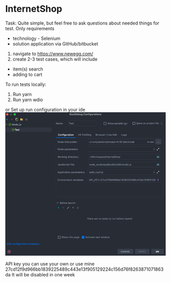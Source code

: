 # InternetShop

Task:
Quite simple, but feel free to ask questions about needed things for test. Only requirements
 * technology - Selenium
 * solution application via GitHub/bitbucket 
 
1. navigate to https://www.newegg.com/
2. create 2-3 test cases, which will include 
 * item(s) search
 * adding to cart

To run tests locally: 
1. Run yarn 
2. Run yarn wdio

or 
Set up run configuration in your ide
![img.png](img.png)

API key you can use your own or use mine 27cd12f9d966bb1839225489c443e13f905129224c156d76f8263871071863da
It will be disabled in one week
